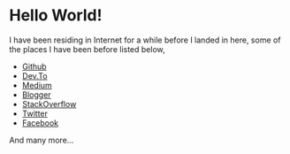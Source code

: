 # Hello World!
I have been residing in Internet for a while before I landed in here, some of the places I have been before listed below,

* [Github](https://github.com/unrealnerd/)
* [Dev.To](https://dev.to/bitsmonkey)
* [Medium](https://medium.com/@bitsmonkey)
* [Blogger](https://bitsmonkey.blogspot.com/)
* [StackOverflow](https://stackoverflow.com/users/713149/bitsmonkey)
* [Twitter](https://twitter.com/UnRealNerd)
* [Facebook](https://www.facebook.com/karjunshetty)

And many more...